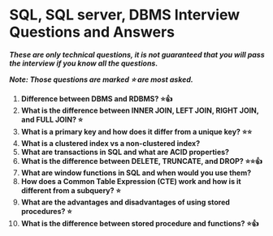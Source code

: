 # SQL, SQL server, DBMS Interview Questions and Answers

***These are only technical questions, it is not guaranteed that you will pass the interview if you know all the questions.***

***Note: Those questions are marked ⭐ are most asked.***

1. **Difference between DBMS and RDBMS? ⭐👍**
2. **What is the difference between INNER JOIN, LEFT JOIN, RIGHT JOIN, and FULL JOIN? ⭐**  
3. **What is a primary key and how does it differ from a unique key? ⭐⭐**  
4. **What is a clustered index vs a non-clustered index?**  
5. **What are transactions in SQL and what are ACID properties?**  
6. **What is the difference between DELETE, TRUNCATE, and DROP? ⭐⭐👍**  
7. **What are window functions in SQL and when would you use them?**  
8. **How does a Common Table Expression (CTE) work and how is it different from a subquery? ⭐**  
9. **What are the advantages and disadvantages of using stored procedures? ⭐**
10. **What is the difference between stored procedure and functions? ⭐👍**
